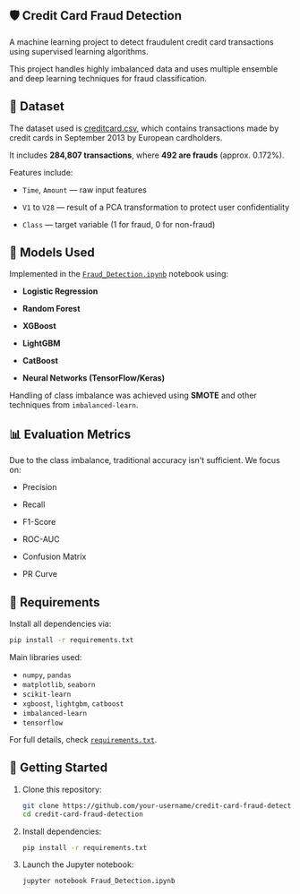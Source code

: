 ## 🛡️ Credit Card Fraud Detection

A machine learning project to detect fraudulent credit card transactions using supervised learning algorithms. 

This project handles highly imbalanced data and uses multiple ensemble and deep learning techniques for fraud classification.

## 📁 Dataset

The dataset used is [creditcard.csv](./creditcard.csv), which contains transactions made by credit cards in September 2013 by European cardholders. 

It includes **284,807 transactions**, where **492 are frauds** (approx. 0.172%).

Features include:

- `Time`, `Amount` — raw input features

- `V1` to `V28` — result of a PCA transformation to protect user confidentiality

- `Class` — target variable (1 for fraud, 0 for non-fraud)

## 🧠 Models Used

Implemented in the [`Fraud_Detection.ipynb`](./Fraud_Detection.ipynb) notebook using:

- **Logistic Regression**

- **Random Forest**

- **XGBoost**

- **LightGBM**

- **CatBoost**

- **Neural Networks (TensorFlow/Keras)**

Handling of class imbalance was achieved using **SMOTE** and other techniques from `imbalanced-learn`.

## 📊 Evaluation Metrics

Due to the class imbalance, traditional accuracy isn't sufficient. We focus on:

- Precision

- Recall

- F1-Score

- ROC-AUC

- Confusion Matrix

- PR Curve

## 🧰 Requirements

Install all dependencies via:

```bash
pip install -r requirements.txt
````

Main libraries used:

* `numpy`, `pandas`
* `matplotlib`, `seaborn`
* `scikit-learn`
* `xgboost`, `lightgbm`, `catboost`
* `imbalanced-learn`
* `tensorflow`

For full details, check [`requirements.txt`](./requirements.txt).

## 🚀 Getting Started

1. Clone this repository:

   ```bash
   git clone https://github.com/your-username/credit-card-fraud-detection.git
   cd credit-card-fraud-detection
   ```

2. Install dependencies:

   ```bash
   pip install -r requirements.txt
   ```

3. Launch the Jupyter notebook:

   ```bash
   jupyter notebook Fraud_Detection.ipynb
   ```
